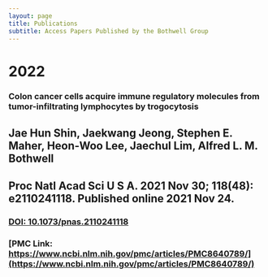 ```yaml
---
layout: page
title: Publications
subtitle: Access Papers Published by the Bothwell Group
---
```



# 2022
### Colon cancer cells acquire immune regulatory molecules from tumor-infiltrating lymphocytes by trogocytosis
## Jae Hun Shin, Jaekwang Jeong, Stephen E. Maher, Heon-Woo Lee, Jaechul Lim, Alfred L. M. Bothwell
## Proc Natl Acad Sci U S A. 2021 Nov 30; 118(48): e2110241118. Published online 2021 Nov 24.
### [DOI: 10.1073/pnas.2110241118](10.1073/pnas.2110241118)
### [PMC Link: https://www.ncbi.nlm.nih.gov/pmc/articles/PMC8640789/](https://www.ncbi.nlm.nih.gov/pmc/articles/PMC8640789/)
<br></br>




